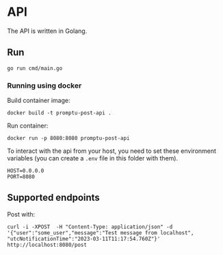 # API

The API is written in Golang.

## Run

```go run cmd/main.go```

### Running using docker

Build container image:
```
docker build -t promptu-post-api .
```

Run container:
```
docker run -p 8080:8080 promptu-post-api
```

To interact with the api from your host, you need to set these environment variables (you can create a `.env` file in this folder with them).
```
HOST=0.0.0.0
PORT=8080
```

## Supported endpoints

Post with:
```
curl -i -XPOST  -H "Content-Type: application/json" -d '{"user":"some_user","message":"Test message from localhost", "utcNotificationTime":"2023-03-11T11:17:54.760Z"}' http://localhost:8080/post
```
